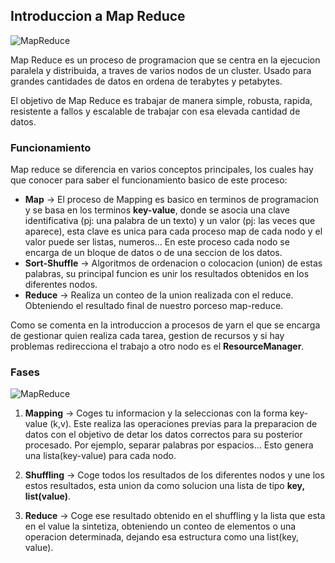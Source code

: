 ## Introduccion a Map Reduce

![MapReduce](https://4zy7s42hws72i51dv3513vnm-wpengine.netdna-ssl.com/wp-content/uploads/2017/07/hadoop-mapreduce-big.png)

Map Reduce es un proceso de programacion que se centra en la ejecucion paralela y distribuida, a traves de varios nodos de un cluster. Usado para grandes cantidades de datos en ordena de terabytes y petabytes.

El objetivo de Map Reduce es trabajar de manera simple, robusta, rapida, resistente a fallos y escalable de trabajar con esa elevada cantidad de datos. 

 ### Funcionamiento

 Map reduce se diferencia en varios conceptos principales, los cuales hay que conocer para saber el funcionamiento basico de este proceso:

 * **Map** -> El proceso de Mapping es basico en terminos de programacion y se basa en los terminos **key-value**, donde se asocia una clave identificativa (pj: una palabra de un texto) y un valor (pj: las veces que aparece), esta clave es unica para cada proceso map de cada nodo y el valor puede ser listas, numeros... En este proceso cada nodo se encarga de un bloque de datos o de una seccion de los datos.
 * **Sort-Shuffle** -> Algoritmos de ordenacion o colocacion (union) de estas palabras, su principal funcion es unir los resultados obtenidos en los diferentes nodos.
 * **Reduce** -> Realiza un conteo de la union realizada con el reduce. Obteniendo el resultado final de nuestro porceso map-reduce.

 Como se comenta en la introduccion a procesos de yarn el que se encarga de gestionar quien realiza cada tarea, gestion de recursos y si hay problemas redirecciona el trabajo a otro nodo es el **ResourceManager**.

 ### Fases

![MapReduce](https://bigdatapath.files.wordpress.com/2018/04/12.png)

 1. **Mapping** -> Coges tu informacion y la seleccionas con la forma key-value (k,v). Este realiza las operaciones previas para la preparacion de datos con el objetivo de detar los datos correctos para su posterior procesado. Por ejemplo, separar palabras por espacios... Esto genera una lista(key-value) para cada nodo.

 2. **Shuffling** -> Coge todos los resultados de los diferentes nodos y une los estos resultados, esta union da como solucion una lista de tipo **key, list(value)**.

 3. **Reduce** -> Coge ese resultado obtenido en el shuffling y la lista que esta en el value la sintetiza, obteniendo un conteo de elementos o una operacion determinada, dejando esa estructura como una list(key, value).

